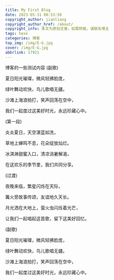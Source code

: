 ```yaml
---
title: My First Blog
date: 2023-05-31 08:53:50
copyright_author: jianliang
copyright_author_href: /about/
copyright_info: 本文为原创文章，如需转载，请联系博主
tags: hexo
categories: 博客
top_img: /img/E-G.jpg
cover: /img/E-G.jpg
abbrlink: 17921
---
```

博客的一些测试内容
(副歌)

夏日阳光璀璨，微风轻拂脸庞，

绿叶舞动欢快，鸟儿歌唱无疆。

沙滩上海浪拍打，笑声回荡在空中，

我们一起度过这美好时光，永远珍藏心中。

(第一段)

炎炎夏日，天空湛蓝如洗，

草地上蝉鸣不息，花朵绽放灿烂。

冰淇淋甜蜜入口，清凉消暑解渴，

在这欢乐的季节里，我们共同分享。

(过渡)

夜晚来临，繁星闪烁在天际，

篝火旁故事传颂，友谊地久天长。

月光洒在大地上，萤火虫闪烁着光芒，

让我们一起唱起这首歌，留下这美好回忆。

(副歌)

夏日阳光璀璨，微风轻拂脸庞，

绿叶舞动欢快，鸟儿歌唱无疆。

沙滩上海浪拍打，笑声回荡在空中，

我们一起度过这美好时光，永远珍藏心中。